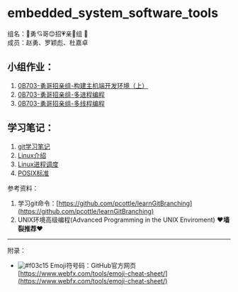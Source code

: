 embedded_system_software_tools
================

组名：:heartbeat:勇:cupid:哥:blush:招:heartpulse:亲:revolving_hearts:组 :sparkling_heart:<br>
成员：赵勇、罗颖彪、杜嘉卓<br>

## 小组作业：
1. [0B703-勇哥招亲组-构建主机端开发环境（上）](./assignment1/0B703-勇哥招亲组-构建主机端开发环境（上）.md)
2. [0B703-勇哥招亲组-多进程编程](./assignment2/0B703-勇哥招亲组-多进程编程.md)
4. [0B703-勇哥招亲组-多线程编程](./assignment3/0B703-勇哥招亲组-多线程编程.md)

## 学习笔记：
1. [git学习笔记](./notes/git学习笔记.md)
2. [Linux介绍](./notes/Linux介绍.md)
3. [Linux进程调度](./notes/Linux进程调度.md)
4. [POSIX标准](./notes/POSIX标准.md)


参考资料：
1. 学习git命令：[https://github.com/pcottle/learnGitBranching](https://github.com/pcottle/learnGitBranching)
2. UNIX环境高级编程(Advanced Programming in the UNIX Enviroment)  :heart:**墙裂推荐**:heart:

--------------
附录：

- ![#f03c15](https://placehold.it/15/f03c15/000000?text=+) Emoji符号码：GitHub官方网页[https://www.webfx.com/tools/emoji-cheat-sheet/](https://www.webfx.com/tools/emoji-cheat-sheet/)
